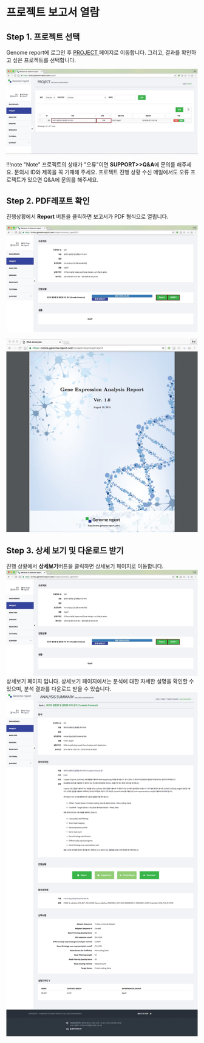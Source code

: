 # 프로젝트 보고서 열람


## Step 1. 프로젝트 선택

Genome report에 로그인 후 <a href="https://omics.genome-report.com/project" target="_blank"> PROJECT </a>페이지로 이동합니다.
그리고, 결과를 확인하고 싶은 프로젝트를 선택합니다.

![화면](https://github.com/genomereport/gimanual/raw/master/docs/images/project_screen.jpg)

!!!note "Note"
    프로젝트의 상태가 "오류"이면  **SUPPORT>>Q&A**에 문의를 해주세요.
    문의시 ID와 제목을 꼭 기재해 주세요.
    프로젝트 진행 상황 수신 메일에서도  오류 프로젝트가 있으면 Q&A에 문의를 해주세요.


## Step 2. PDF레포트 확인

진행상황에서  **Report** 버튼을 클릭하면  보고서가 PDF 형식으로 열립니다.

![화면](https://github.com/genomereport/gimanual/raw/master/docs/images/project_report_screen_1.jpg)

  ![화면](https://github.com/genomereport/gimanual/raw/master/docs/images/project_report_screen_3.jpg)

## Step 3. 상세 보기 및 다운로드 받기

진행 상황에서 **상세보기**버튼을 클릭하면 상세보기 페이지로 이동합니다.
![화면](https://github.com/genomereport/gimanual/raw/master/docs/images/project_report_screen_1.jpg)
상세보기 페이지 입니다. 상세보기 페이지에서는 분석에 대한 자세한 설명을 확인할 수 있으며, 분석 결과를 다운로드 받을 수 있습니다.
![화면](https://github.com/genomereport/gimanual/raw/master/docs/images/project_report_screen_2.png)

